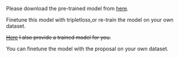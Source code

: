 
Please download the pre-trained model from [here](http://pan.baidu.com/s/1dFpxhzN).

Finetune this model with tripletloss,or re-train the model on your own dataset.

~~[Here](http://pan.baidu.com/s/1boRel35) I also provide a trained model for you.~~

You can finetune the model with the proposal on your own dataset.
